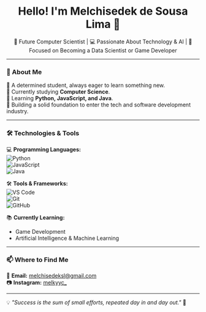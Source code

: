 <h1 align="center">Hello! I'm Melchisedek de Sousa Lima 👋</h1>

<p align="center">
  🚀 Future Computer Scientist | 💻 Passionate About Technology & AI | 🎯 Focused on Becoming a Data Scientist or Game Developer
</p>

---

### 🧐 About Me  
🔹 A determined student, always eager to learn something new.  
🔹 Currently studying **Computer Science**.  
🔹 Learning **Python, JavaScript, and Java**.  
🔹 Building a solid foundation to enter the tech and software development industry.  

---

### 🛠️ Technologies & Tools  
💻 **Programming Languages:**  
![Python](https://img.shields.io/badge/-Python-3776AB?style=flat-square&logo=python&logoColor=white)  
![JavaScript](https://img.shields.io/badge/-JavaScript-F7DF1E?style=flat-square&logo=javascript&logoColor=black)  
![Java](https://img.shields.io/badge/-Java-007396?style=flat-square&logo=java&logoColor=white)  

🛠️ **Tools & Frameworks:**  
![VS Code](https://img.shields.io/badge/-VS_Code-007ACC?style=flat-square&logo=visual-studio-code&logoColor=white)  
![Git](https://img.shields.io/badge/-Git-F05032?style=flat-square&logo=git&logoColor=white)  
![GitHub](https://img.shields.io/badge/-GitHub-181717?style=flat-square&logo=github&logoColor=white)  

📚 **Currently Learning:**  
- Game Development  
- Artificial Intelligence & Machine Learning  

---

### 📫 Where to Find Me  
📧 **Email:** [melchisedeksl@gmail.com](mailto:melchisedeksl@gmail.com)    
📷 **Instagram:** [melkyyc_](https://www.instagram.com/melkyyc_/?hl=en)  

---

💡 *"Success is the sum of small efforts, repeated day in and day out."* 🚀  
